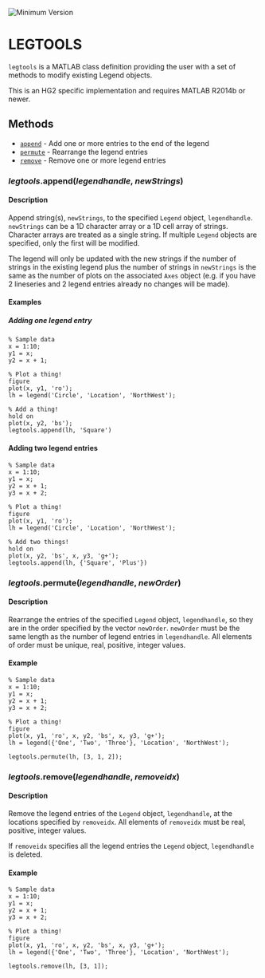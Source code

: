 ![Minimum Version](https://img.shields.io/badge/Requires-R2014b%20%28v8.4%29-orange.svg)

# LEGTOOLS
`legtools` is a MATLAB class definition providing the user with a set of methods to modify existing Legend objects.

This is an HG2 specific implementation and requires MATLAB R2014b or newer.

## Methods
* [`append`](#append)  - Add one or more entries to the end of the legend  
* [`permute`](#permute) - Rearrange the legend entries  
* [`remove`](#remove)  - Remove one or more legend entries

<a name="append"></a>
### *legtools*.**append**(*legendhandle*, *newStrings*)
#### Description
Append string(s), `newStrings`, to the specified `Legend` object, `legendhandle`. `newStrings` can be a 1D character array or a 1D cell array of strings. Character arrays are treated as a single string. If multiple `Legend` objects are specified, only the first will be modified.

The legend will only be updated with the new strings if the number of strings in the existing legend plus the number of strings in `newStrings` is the same as the number of plots on the associated `Axes` object (e.g. if you have 2 lineseries and 2 legend entries already no changes will be made).

#### Examples
##### Adding one legend entry
    % Sample data
    x = 1:10;
    y1 = x;
    y2 = x + 1;

    % Plot a thing!
    figure
    plot(x, y1, 'ro');
    lh = legend('Circle', 'Location', 'NorthWest');

    % Add a thing!
    hold on
    plot(x, y2, 'bs');
    legtools.append(lh, 'Square')

#### Adding two legend entries

    % Sample data
    x = 1:10;
    y1 = x;
    y2 = x + 1;
    y3 = x + 2;

    % Plot a thing!
    figure
    plot(x, y1, 'ro');
    lh = legend('Circle', 'Location', 'NorthWest');

    % Add two things!
    hold on
    plot(x, y2, 'bs', x, y3, 'g+');
    legtools.append(lh, {'Square', 'Plus'})


<a name="permute"></a>
### *legtools*.**permute**(*legendhandle*, *newOrder*)
#### Description
Rearrange the entries of the specified `Legend` object, `legendhandle`, so they are in the order specified by the vector `newOrder`. `newOrder` must be the same length as the number of legend entries in `legendhandle`. All elements of order must be unique, real, positive, integer values.

#### Example
    % Sample data
    x = 1:10;
    y1 = x;
    y2 = x + 1;
    y3 = x + 2;

    % Plot a thing!
    figure
    plot(x, y1, 'ro', x, y2, 'bs', x, y3, 'g+');
    lh = legend({'One', 'Two', 'Three'}, 'Location', 'NorthWest');

    legtools.permute(lh, [3, 1, 2]);

<a name="remove"></a>
### *legtools*.**remove**(*legendhandle*, *removeidx*)
#### Description            
Remove the legend entries of the `Legend` object, `legendhandle`, at the locations specified by `removeidx`. All elements of `removeidx` must be real, positive, integer values.

If `removeidx` specifies all the legend entries the `Legend` object, `legendhandle` is deleted.

#### Example
    % Sample data
    x = 1:10;
    y1 = x;
    y2 = x + 1;
    y3 = x + 2;

    % Plot a thing!
    figure
    plot(x, y1, 'ro', x, y2, 'bs', x, y3, 'g+');
    lh = legend({'One', 'Two', 'Three'}, 'Location', 'NorthWest');

    legtools.remove(lh, [3, 1]);
